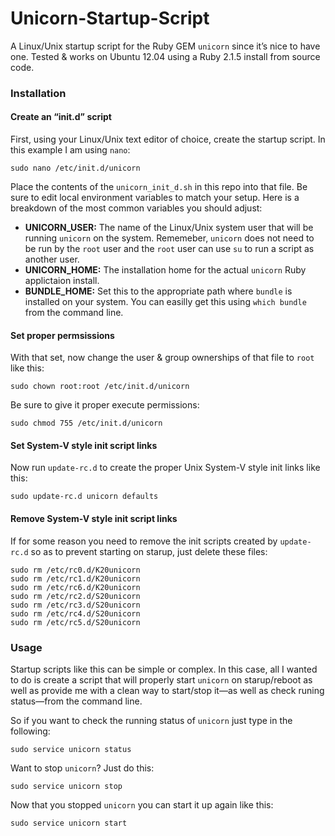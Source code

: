 Unicorn-Startup-Script
============

A Linux/Unix startup script for the Ruby GEM `unicorn` since it’s nice to have one. Tested & works on Ubuntu 12.04 using a Ruby 2.1.5 install from source code.

### Installation

#### Create an “init.d” script

First, using your Linux/Unix text editor of choice, create the startup script. In this example I am using `nano`:

    sudo nano /etc/init.d/unicorn

Place the contents of the `unicorn_init_d.sh` in this repo into that file. Be sure to edit local environment variables to match your setup. Here is a breakdown of the most common variables you should adjust:

- **UNICORN_USER:** The name of the Linux/Unix system user that will be running `unicorn` on the system. Rememeber, `unicorn` does not need to be run by the `root` user and the `root` user can use `su` to run a script as another user.
- **UNICORN_HOME:** The installation home for the actual `unicorn` Ruby applictaion install.
- **BUNDLE_HOME:** Set this to the appropriate path where `bundle` is installed on your system. You can easilly get this using `which bundle` from the command line.

#### Set proper permsissions

With that set, now change the user & group ownerships of that file to `root` like this:

    sudo chown root:root /etc/init.d/unicorn

Be sure to give it proper execute permissions:

    sudo chmod 755 /etc/init.d/unicorn

#### Set System-V style init script links

Now run `update-rc.d` to create the proper Unix System-V style init links like this:

    sudo update-rc.d unicorn defaults

#### Remove System-V style init script links

If for some reason you need to remove the init scripts created by `update-rc.d` so as to prevent starting on starup, just delete these files:

	sudo rm /etc/rc0.d/K20unicorn
	sudo rm /etc/rc1.d/K20unicorn
	sudo rm /etc/rc6.d/K20unicorn
	sudo rm /etc/rc2.d/S20unicorn
	sudo rm /etc/rc3.d/S20unicorn
	sudo rm /etc/rc4.d/S20unicorn
	sudo rm /etc/rc5.d/S20unicorn

### Usage

Startup scripts like this can be simple or complex. In this case, all I wanted to do is create a script that will properly start `unicorn` on starup/reboot as well as provide me with a clean way to start/stop it—as well as check runing status—from the command line.

So if you want to check the running status of `unicorn` just type in the following:

    sudo service unicorn status

Want to stop `unicorn`? Just do this:

    sudo service unicorn stop

Now that you stopped `unicorn` you can start it up again like this:

    sudo service unicorn start



